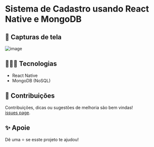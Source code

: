 # Sistema de Cadastro usando React Native e MongoDB

## 📸 Capturas de tela

![image](https://user-images.githubusercontent.com/115879524/225163093-48bf3788-8d16-4d26-ab00-31e7a4cf271d.png)

## 👨🏻‍💻 Tecnologias

* React Native
* MongoDB (NoSQL)

## 🤝 Contribuições

Contribuições, dicas ou sugestões de melhoria são bem vindas!<br />
[issues page](../../issues).

## ✨ Apoie

Dê uma ⭐️ se esste projeto te ajudou!
